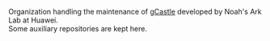 Organization handling the maintenance of [gCastle](https://github.com/huawei-noah/trustworthyAI/tree/master/gcastle) developed by Noah's Ark Lab at Huawei.  
Some auxiliary repositories are kept here.
